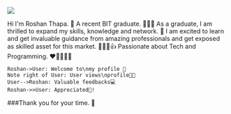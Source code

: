![](https://photos.app.goo.gl/Y2m8Yhj6Pyq9fXZ97)

Hi I'm Roshan Thapa. 👋
A recent BIT graduate. 👨🏻‍💻
As a graduate, I am thrilled to expand my skills, knowledge and network. 🔗
I am excited to learn and get invaluable guidance from amazing professionals and get exposed as skilled asset for this market. 👨🏻‍💻👍
Passionate about Tech and Programming. ❤️‍🔥👨🏻‍💻 


                    
```seq
Roshan->User: Welcome to\nmy profile 👋 
Note right of User: User views\nprofile👩‍💻 
User-->Roshan: Valuable feedbacks💻 
Roshan->>User: Appreciated🤝!
```

###Thank you for your time. 🙏
